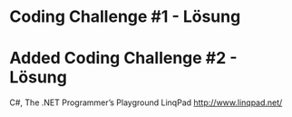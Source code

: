 # Coding Challenge #1 - Lösung

# Added Coding Challenge #2 - Lösung

C#, The .NET Programmer’s Playground LinqPad   http://www.linqpad.net/
